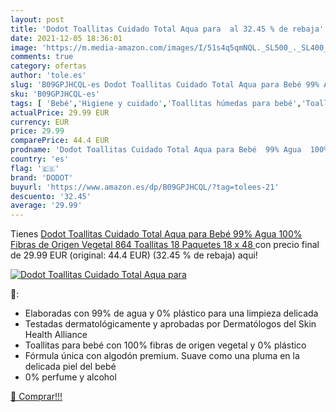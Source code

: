 ```yaml
---
layout: post
title: 'Dodot Toallitas Cuidado Total Aqua para  al 32.45 % de rebaja'
date: 2021-12-05 18:36:01
image: 'https://m.media-amazon.com/images/I/51s4q5qmNQL._SL500_._SL400_.jpg'
comments: true
category: ofertas
author: 'tole.es'
slug: 'B09GPJHCQL-es Dodot Toallitas Cuidado Total Aqua para Bebé 99% Agua 100%...'
sku: 'B09GPJHCQL-es'
tags: [ 'Bebé','Higiene y cuidado','Toallitas húmedas para bebé','Toallitas y accesorios para bebé','bebé','dodot', ]
actualPrice: 29.99 EUR
currency: EUR
price: 29.99
comparePrice: 44.4 EUR
prodname: 'Dodot Toallitas Cuidado Total Aqua para Bebé  99% Agua  100% Fibras de Origen Vegetal  864 Toallitas  18 Paquetes  18 x 48 '
country: 'es'
flag: '🇪🇸'
brand: 'DODOT'
buyurl: 'https://www.amazon.es/dp/B09GPJHCQL/?tag=tolees-21'
descuento: '32.45'
average: '29.99'
---
```


Tienes [Dodot Toallitas Cuidado Total Aqua para Bebé  99% Agua  100% Fibras de Origen Vegetal  864 Toallitas  18 Paquetes  18 x 48 ](https://www.amazon.es/dp/B09GPJHCQL/?tag=tolees-21) con precio final de  29.99 EUR (original: 44.4 EUR) (32.45 %  de rebaja) aqui!

[![Dodot Toallitas Cuidado Total Aqua para ](https://m.media-amazon.com/images/I/51s4q5qmNQL._SL500_._SL400_.jpg)](https://www.amazon.es/dp/B09GPJHCQL/?tag=tolees-21)

🔎:

- Elaboradas con 99% de agua y 0% plástico para una limpieza delicada
- Testadas dermatológicamente y aprobadas por Dermatólogos del Skin Health Alliance
- Toallitas para bebé con 100% fibras de origen vegetal y 0% plástico
- Fórmula única con algodón premium. Suave como una pluma en la delicada piel del bebé
- 0% perfume y alcohol

[🛒 Comprar!!!](https://www.amazon.es/dp/B09GPJHCQL/?tag=tolees-21)
